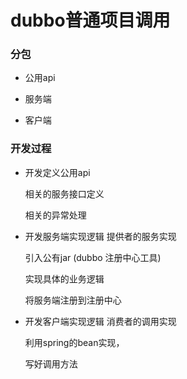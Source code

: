 # dubbo普通项目调用

### 分包

- 公用api

- 服务端

- 客户端

### 开发过程

- 开发定义公用api
    
    相关的服务接口定义
    
    相关的异常处理
    
- 开发服务端实现逻辑 提供者的服务实现

    引入公有jar  (dubbo 注册中心工具)
    
    实现具体的业务逻辑
    
    将服务端注册到注册中心
    
- 开发客户端实现逻辑 消费者的调用实现

    利用spring的bean实现，
    
    写好调用方法